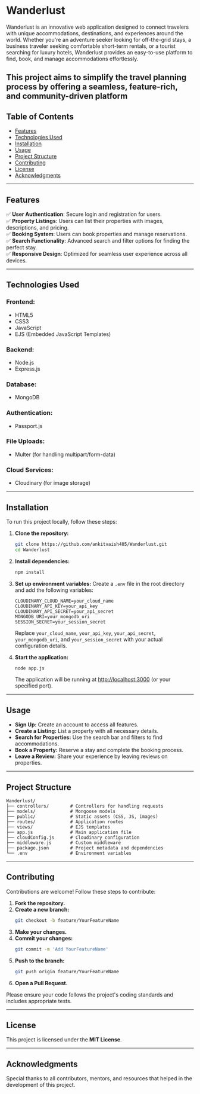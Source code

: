 # Wanderlust

Wanderlust is an innovative web application designed to connect travelers with unique accommodations, destinations, and experiences around the world. Whether you're an adventure seeker looking for off-the-grid stays, a business traveler seeking comfortable short-term rentals, or a tourist searching for luxury hotels, Wanderlust provides an easy-to-use platform to find, book, and manage accommodations effortlessly.

This project aims to simplify the travel planning process by offering a seamless, feature-rich, and community-driven platform
---

## Table of Contents
- [Features](#features)
- [Technologies Used](#technologies-used)
- [Installation](#installation)
- [Usage](#usage)
- [Project Structure](#project-structure)
- [Contributing](#contributing)
- [License](#license)
- [Acknowledgments](#acknowledgments)

---

## Features
✅ **User Authentication**: Secure login and registration for users.  
✅ **Property Listings**: Users can list their properties with images, descriptions, and pricing.  
✅ **Booking System**: Users can book properties and manage reservations.  
✅ **Search Functionality**: Advanced search and filter options for finding the perfect stay.  
✅ **Responsive Design**: Optimized for seamless user experience across all devices.

---

## Technologies Used

### Frontend:
- HTML5
- CSS3
- JavaScript
- EJS (Embedded JavaScript Templates)

### Backend:
- Node.js
- Express.js

### Database:
- MongoDB

### Authentication:
- Passport.js

### File Uploads:
- Multer (for handling multipart/form-data)

### Cloud Services:
- Cloudinary (for image storage)

---

## Installation

To run this project locally, follow these steps:

1. **Clone the repository:**
   ```bash
   git clone https://github.com/ankitvaish405/Wanderlust.git
   cd Wanderlust
   ```

2. **Install dependencies:**
   ```bash
   npm install
   ```

3. **Set up environment variables:**
   Create a `.env` file in the root directory and add the following variables:
   ```env
   CLOUDINARY_CLOUD_NAME=your_cloud_name
   CLOUDINARY_API_KEY=your_api_key
   CLOUDINARY_API_SECRET=your_api_secret
   MONGODB_URI=your_mongodb_uri
   SESSION_SECRET=your_session_secret
   ```
   Replace `your_cloud_name`, `your_api_key`, `your_api_secret`, `your_mongodb_uri`, and `your_session_secret` with your actual configuration details.

4. **Start the application:**
   ```bash
   node app.js
   ```
   The application will be running at [http://localhost:3000](http://localhost:3000) (or your specified port).

---

## Usage

- **Sign Up:** Create an account to access all features.
- **Create a Listing:** List a property with all necessary details.
- **Search for Properties:** Use the search bar and filters to find accommodations.
- **Book a Property:** Reserve a stay and complete the booking process.
- **Leave a Review:** Share your experience by leaving reviews on properties.

---

## Project Structure

```
Wanderlust/
├── controllers/        # Controllers for handling requests
├── models/             # Mongoose models
├── public/             # Static assets (CSS, JS, images)
├── routes/             # Application routes
├── views/              # EJS templates
├── app.js              # Main application file
├── cloudConfig.js      # Cloudinary configuration
├── middleware.js       # Custom middleware
├── package.json        # Project metadata and dependencies
└── .env                # Environment variables
```

---

## Contributing

Contributions are welcome! Follow these steps to contribute:

1. **Fork the repository.**
2. **Create a new branch:**
   ```bash
   git checkout -b feature/YourFeatureName
   ```
3. **Make your changes.**
4. **Commit your changes:**
   ```bash
   git commit -m 'Add YourFeatureName'
   ```
5. **Push to the branch:**
   ```bash
   git push origin feature/YourFeatureName
   ```
6. **Open a Pull Request.**

Please ensure your code follows the project's coding standards and includes appropriate tests.

---

## License
This project is licensed under the **MIT License**.

---

## Acknowledgments
Special thanks to all contributors, mentors, and resources that helped in the development of this project.

